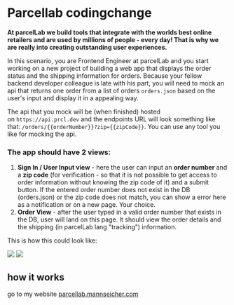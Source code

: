 # Parcellab codingchange

**At parcelLab we build tools that integrate with the worlds best online retailers and are used by millions of people - every day! That is why we are really into creating outstanding user experiences.**

In this scenario, you are Frontend Engineer at parcelLab and you start working on a new project of building a web app that displays the order status and the shipping information for orders. Because your fellow backend developer colleague is late with his part, you will need to mock an api that returns one order from a list of orders `orders.json` based on the user's input and display it in a appealing way.

The api that you mock will be (when finished) hosted on `https://api.prcl.dev` and the endpoints URL will look something like that: `/orders/{{orderNumber}}?zip={{zipCode}}`. You can use any tool you like for mocking the api.

### The app should have 2 views:

1. **Sign In / User Input view** - here the user can input an **order number** and a **zip code** (for verification - so that it is not possible to get access to order information without knowing the zip code of it) and a submit button. If the entered order number does not exist in the DB (orders.json) or the zip code does not match, you can show a error here as a notification or on a new page. Your choice.
2. **Order View** - after the user typed in a valid order number that exists in the DB, user will land on this page. It should view the order details and the shipping (in parcelLab lang "tracking") information.


This is how this could look like:

<img src="login-mockup.avif" >
<img src="tacking-mockup.avif" >

## how it works
go to my website <a href="https://parcellab.mannseicher.com" target="_blank">parcellab.mannseicher.com</a>